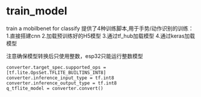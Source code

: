 # train_model
train a mobilbenet for classify
提供了4种训练脚本,用于手势/动作识别的训练：
1.直接搭建cnn
2.加载预训练好的H5模型
3.通过tf_hub加载模型
4.通过keras加载模型

注意确保模型转换后只使用整数，esp32只能运行整数模型
```
converter.target_spec.supported_ops = [tf.lite.OpsSet.TFLITE_BUILTINS_INT8]
converter.inference_input_type = tf.int8
converter.inference_output_type = tf.int8
q_tflite_model = converter.convert()
```
